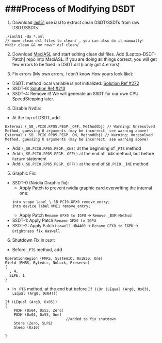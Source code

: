 ###Process of Modifying DSDT
==========

1. Download [iasl51](https://bitbucket.org/RehabMan/acpica/downloads) use iasl to extract clean DSDT/SSDTs from raw DSDT/SSDTs
```
./iasl51 -da *.aml
// move clean dsl files to clean/ , you can also do it manually!
mkdir clean && mv raw/*.dsl clean/
```
2. Download [MaciASL](https://bitbucket.org/RehabMan/os-x-maciasl-patchmatic/downloads) and start editing clean dsl files. Add [Laptop-DSDT-Patch] repo into MaciASL. If you are doing all things correct, you will get few errors to be fixed in DSDT.dsl (i only got 4 errors).

3. Fix errors (My own errors, I don't know How yours look like): 
  - DSDT: method local variable is not initialized: [Solution Ref #272](http://www.tonymacx86.com/threads/guide-patching-laptop-dsdt-ssdts.152573/page-28#post-1036066)
  - SSDT-0: [Solution Ref #213](http://www.insanelymac.com/forum/topic/290687-wip-hp-envy-17t-j000-quad-haswell-1085109x1010x1011x/?p=1975006)
  - SSDT-4: Remove it! We will generate an SSDT for our own CPU SpeedStepping later.

4. Disable Nvdia:
  - At the top of DSDT, add
```
External (_SB_.PCI0.RP05.PEGP._OFF, MethodObj) // Warning: Unresolved Method, guessing 0 arguments (may be incorrect, see warning above)
External (_SB_.PCI0.RP05.PEGP._ON, MethodObj) // Warning: Unresolved Method, guessing 0 arguments (may be incorrect, see warning above)
```
  - Add `\_SB.PCI0.RP05.PEGP._ON()` at the beginning of `_PTS` method
  - Add `\_SB.PCI0.RP05.PEGP._OFF()` at the end of `_WAK` method, but before `Return` statement
  - Add `\_SB.PCI0.RP05.PEGP._OFF()` at the end of `SB.PCI0._INI` method

5. Graphic Fix:
  - SSDT-0 (Nvidia Graphic fix):
    * Apply Patch to prevent nvidia graphic card overwriting the internal one:
    ```
    into scope label \_SB.PCI0.GFX0 remove_entry;
    into device label WMI1 remove_entry;
    ```
    * Apply Patch `Rename GFX0 to IGPU` -> `Remove _DSM Method`
  - SSDT-1: Apply Patch `Rename GFX0 to IGPU`
  - SSDT-2: Apply Patch `Haswell HD4400` -> `Rename GFX0 to IGPU` -> `Brightness fix Haswell`

6. Shutdown Fix in `DSDT`:
  - Before `_PTS` method, add
  ```
  OperationRegion (PMRS, SystemIO, 0x1830, One)
  Field (PMRS, ByteAcc, NoLock, Preserve)
  {
    , 4,
    SLPE, 1
  }
  ```
  - In `_PTS` method, at the end but before `If (LOr (LEqual (Arg0, 0x03), LEqual (Arg0, 0x04)))`
  ```
  If (LEqual (Arg0, 0x05))
  {
      P8XH (0x04, 0x55, Zero)
      P8XH (0x04, 0x55, One)
                              //added to fix shutdown
      Store (Zero, SLPE)
      Sleep (0x10)
      
  }
  ```